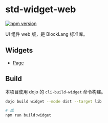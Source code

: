 # std-widget-web

[![npm version](https://badge.fury.io/js/std-widget-web.svg)](https://badge.fury.io/js/std-widget-web)

UI 组件 web 版，是 BlockLang 标准库。

## Widgets

* [Page](./src/page/README.md)

## Build

本项目使用 dojo 的 `cli-build-widget` 命令构建。

```sh
dojo build widget --mode dist --target lib

# 或
npm run build:widget
```
